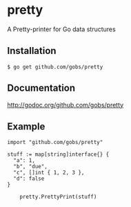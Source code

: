 pretty
======

A Pretty-printer for Go data structures

## Installation

    $ go get github.com/gobs/pretty

## Documentation
http://godoc.org/github.com/gobs/pretty

## Example

    import "github.com/gobs/pretty"

    stuff := map[string]interface{} {
      "a": 1,
      "b", "due",
      "c", []int { 1, 2, 3 },
      "d": false
    }
    
		pretty.PrettyPrint(stuff)

